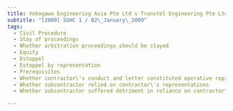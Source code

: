 ```yaml
---
title: Yokogawa Engineering Asia Pte Ltd v Transtel Engineering Pte Ltd 
subtitle: "[2009] SGHC 1 / 02\_January\_2009"
tags:
  - Civil Procedure
  - Stay of proceedings
  - Whether arbitration proceedings should be stayed
  - Equity
  - Estoppel
  - Estoppel by representation
  - Prerequisites
  - Whether contractor\'s conduct and letter constituted operative representations
  - Whether subcontractor relied on contractor\'s representations
  - Whether subcontractor suffered detriment in reliance on contractor\'s representations

---
```


